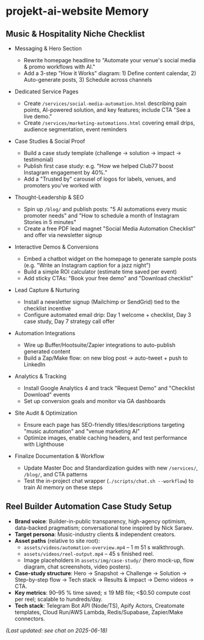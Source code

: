 # projekt-ai-website Memory

## Music & Hospitality Niche Checklist

- Messaging & Hero Section
  - Rewrite homepage headline to "Automate your venue's social media & promo workflows with AI."
  - Add a 3-step "How it Works" diagram: 1) Define content calendar, 2) Auto-generate posts, 3) Schedule across channels

- Dedicated Service Pages
  - Create `/services/social-media-automation.html` describing pain points, AI-powered solution, and key features; include CTA "See a live demo."
  - Create `/services/marketing-automations.html` covering email drips, audience segmentation, event reminders

- Case Studies & Social Proof
  - Build a case study template (challenge → solution → impact → testimonial)
  - Publish first case study: e.g. "How we helped Club77 boost Instagram engagement by 40%."
  - Add a "Trusted by" carousel of logos for labels, venues, and promoters you've worked with

- Thought-Leadership & SEO
  - Spin up `/blog/` and publish posts: "5 AI automations every music promoter needs" and "How to schedule a month of Instagram Stories in 5 minutes"
  - Create a free PDF lead magnet "Social Media Automation Checklist" and offer via newsletter signup

- Interactive Demos & Conversions
  - Embed a chatbot widget on the homepage to generate sample posts (e.g. "Write an Instagram caption for a jazz night")
  - Build a simple ROI calculator (estimate time saved per event)
  - Add sticky CTAs: "Book your free demo" and "Download checklist"

- Lead Capture & Nurturing
  - Install a newsletter signup (Mailchimp or SendGrid) tied to the checklist incentive
  - Configure automated email drip: Day 1 welcome + checklist, Day 3 case study, Day 7 strategy call offer

- Automation Integrations
  - Wire up Buffer/Hootsuite/Zapier integrations to auto-publish generated content
  - Build a Zap/Make flow: on new blog post → auto-tweet + push to LinkedIn

- Analytics & Tracking
  - Install Google Analytics 4 and track "Request Demo" and "Checklist Download" events
  - Set up conversion goals and monitor via GA dashboards

- Site Audit & Optimization
  - Ensure each page has SEO-friendly titles/descriptions targeting "music automation" and "venue marketing AI"
  - Optimize images, enable caching headers, and test performance with Lighthouse

- Finalize Documentation & Workflow
  - Update Master Doc and Standardization guides with new `/services/`, `/blog/`, and CTA patterns
  - Test the in-project chat wrapper (`./scripts/chat.sh --workflow`) to train AI memory on these steps

## Reel Builder Automation Case Study Setup

- **Brand voice**: Builder-in-public transparency, high-agency optimism, data-backed pragmatism; conversational tone inspired by Nick Saraev.
- **Target persona**: Music-industry clients & independent creators.
- **Asset paths**  (relative to site root):
  - `assets/videos/automation-overview.mp4` – 1 m 51 s walkthrough.
  - `assets/videos/reel-output.mp4` – 45 s finished reel.
  - Image placeholders in `assets/img/case-study/` (hero mock-up, flow diagram, chat screenshots, video posters).
- **Case-study structure**: Hero → Snapshot → Challenge → Solution → Step-by-step flow → Tech stack → Results & impact → Demo videos → CTA.
- **Key metrics**: 90–95 % time saved; ≤ 19 MB file; <$0.50 compute cost per reel; scalable to hundreds/day.
- **Tech stack**: Telegram Bot API (Node/TS), Apify Actors, Creatomate templates, Cloud Run/AWS Lambda, Redis/Supabase, Zapier/Make connectors.

_(Last updated: see chat on 2025-06-18)_

